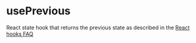# usePrevious

React state hook that returns the previous state as described in the [React hooks FAQ](https://reactjs.org/docs/hooks-faq.html#how-to-get-the-previous-props-or-state)
